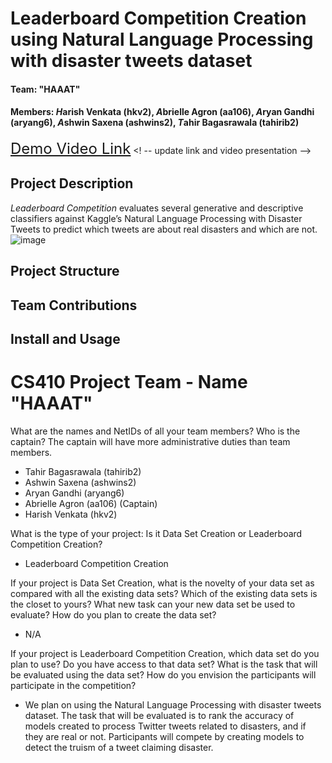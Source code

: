 # Leaderboard Competition Creation using Natural Language Processing with disaster tweets dataset

#### Team: "HAAAT"
#### Members: *H*arish Venkata (hkv2), *A*brielle Agron (aa106), *A*ryan Gandhi (aryang6), *A*shwin Saxena (ashwins2), *T*ahir Bagasrawala (tahirib2)

<font size=5>[Demo Video Link](https://youtu.be/8bDu_KHNICA)</font> <! -- update link and video presentation -->

## Project Description
*Leaderboard Competition* evaluates several generative and descriptive classifiers against Kaggle’s Natural Language Processing with Disaster Tweets to predict which tweets are about real disasters and which are not. ![image](https://github.com/tahirbags/cs410_project_public/assets/144145146/03f6b1ec-afc7-423d-98ac-69baa1ecb7d6)


## Project Structure

## Team Contributions

## Install and Usage




# CS410 Project Team - Name "HAAAT"

What are the names and NetIDs of all your team members? Who is the captain? The captain will have more administrative duties than team members.

- Tahir Bagasrawala (tahirib2)
- Ashwin Saxena (ashwins2)
- Aryan Gandhi (aryang6)
- Abrielle Agron (aa106) (Captain)
- Harish Venkata (hkv2)

What is the type of your project: Is it Data Set Creation or Leaderboard Competition Creation? 
- Leaderboard Competition Creation

If your project is Data Set Creation, what is the novelty of your data set as compared with all the existing data sets? Which of the existing data sets is the closet to yours? What new task can your new data set be used to evaluate? How do you plan to create the data set? 
- N/A

If your project is Leaderboard Competition Creation, which data set do you plan to use? Do you have access to that data set?  What is the task that will be evaluated using the data set? How do you envision the participants will participate in the competition? 
- We plan on using the Natural Language Processing with disaster tweets dataset. The task that will be evaluated is to rank the accuracy of models created to process Twitter tweets related to disasters, and if they are real or not. Participants will compete by creating models to detect the truism of a tweet claiming disaster.
